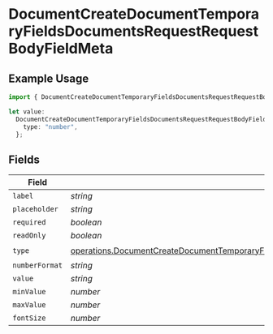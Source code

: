 # DocumentCreateDocumentTemporaryFieldsDocumentsRequestRequestBodyFieldMeta

## Example Usage

```typescript
import { DocumentCreateDocumentTemporaryFieldsDocumentsRequestRequestBodyFieldMeta } from "@documenso/sdk-typescript/models/operations";

let value:
  DocumentCreateDocumentTemporaryFieldsDocumentsRequestRequestBodyFieldMeta = {
    type: "number",
  };
```

## Fields

| Field                                                                                                                                                                                                                      | Type                                                                                                                                                                                                                       | Required                                                                                                                                                                                                                   | Description                                                                                                                                                                                                                |
| -------------------------------------------------------------------------------------------------------------------------------------------------------------------------------------------------------------------------- | -------------------------------------------------------------------------------------------------------------------------------------------------------------------------------------------------------------------------- | -------------------------------------------------------------------------------------------------------------------------------------------------------------------------------------------------------------------------- | -------------------------------------------------------------------------------------------------------------------------------------------------------------------------------------------------------------------------- |
| `label`                                                                                                                                                                                                                    | *string*                                                                                                                                                                                                                   | :heavy_minus_sign:                                                                                                                                                                                                         | N/A                                                                                                                                                                                                                        |
| `placeholder`                                                                                                                                                                                                              | *string*                                                                                                                                                                                                                   | :heavy_minus_sign:                                                                                                                                                                                                         | N/A                                                                                                                                                                                                                        |
| `required`                                                                                                                                                                                                                 | *boolean*                                                                                                                                                                                                                  | :heavy_minus_sign:                                                                                                                                                                                                         | N/A                                                                                                                                                                                                                        |
| `readOnly`                                                                                                                                                                                                                 | *boolean*                                                                                                                                                                                                                  | :heavy_minus_sign:                                                                                                                                                                                                         | N/A                                                                                                                                                                                                                        |
| `type`                                                                                                                                                                                                                     | [operations.DocumentCreateDocumentTemporaryFieldsDocumentsRequestRequestBodyRecipients8FieldMetaType](../../models/operations/documentcreatedocumenttemporaryfieldsdocumentsrequestrequestbodyrecipients8fieldmetatype.md) | :heavy_check_mark:                                                                                                                                                                                                         | N/A                                                                                                                                                                                                                        |
| `numberFormat`                                                                                                                                                                                                             | *string*                                                                                                                                                                                                                   | :heavy_minus_sign:                                                                                                                                                                                                         | N/A                                                                                                                                                                                                                        |
| `value`                                                                                                                                                                                                                    | *string*                                                                                                                                                                                                                   | :heavy_minus_sign:                                                                                                                                                                                                         | N/A                                                                                                                                                                                                                        |
| `minValue`                                                                                                                                                                                                                 | *number*                                                                                                                                                                                                                   | :heavy_minus_sign:                                                                                                                                                                                                         | N/A                                                                                                                                                                                                                        |
| `maxValue`                                                                                                                                                                                                                 | *number*                                                                                                                                                                                                                   | :heavy_minus_sign:                                                                                                                                                                                                         | N/A                                                                                                                                                                                                                        |
| `fontSize`                                                                                                                                                                                                                 | *number*                                                                                                                                                                                                                   | :heavy_minus_sign:                                                                                                                                                                                                         | N/A                                                                                                                                                                                                                        |